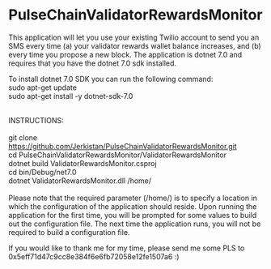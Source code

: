 # PulseChainValidatorRewardsMonitor

This application will let you use your existing Twilio account to send you an SMS every time (a) your validator rewards wallet balance increases, and (b) every time you propose a new block.  The application is dotnet 7.0 and requires that you have the dotnet 7.0 sdk installed. 

To install dotnet 7.0 SDK you can run the following command:<br>
sudo apt-get update
<br>
sudo apt-get install -y dotnet-sdk-7.0
<br>
<br>

INSTRUCTIONS:
<br>
<br>
git clone https://github.com/Jerkistan/PulseChainValidatorRewardsMonitor.git
<br>
cd PulseChainValidatorRewardsMonitor/ValidatorRewardsMonitor
<br>
dotnet build ValidatorRewardsMonitor.csproj
<br>
cd bin/Debug/net7.0
<br>
dotnet ValidatorRewardsMonitor.dll /home/<username>
<br>
<br>
Please note that the required parameter (/home/<username>) is to specify a location in which the configuration of the application should reside.  Upon running the application for the first time, you will be prompted for some values to build out the configuration file.  The next time the application runs, you will not be required to build a configuration file.
<br>

If you would like to thank me for my time, please send me some PLS to 0x5eff71d47c9cc8e384f6e6fb72058e12fe1507a6 :)
